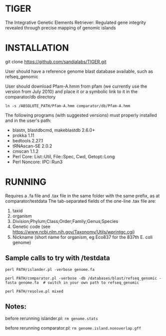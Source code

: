 # TIGER
The Integrative Genetic Elements Retriever: Regulated gene integrity revealed through precise mapping of genomic islands

# INSTALLATION
git clone https://github.com/sandialabs/TIGER.git

User should have a reference genome blast database available, such as refseq_genomic

User should download Pfam-A.hmm from pfam (we currently use the version from July 2010) and place it or a symbolic link to it in the comparator/db directory

```ln -s /ABSOLUTE_PATH/Pfam-A.hmm comparator/db/Pfam-A.hmm```

The following programs (with suggested versions) must properly installed and in the user's path:
* blastn, blastdbcmd, makeblastdb 2.6.0+
* prokka 1.11
* bedtools 2.27.1
* tRNAscan-SE 2.0.2
* cmscan 1.1.2
* Perl Core: List::Util, File::Spec, Cwd, Getopt::Long
* Perl Noncore: IPC::Run3

# RUNNING
Requires a .fa file and .tax file in the same folder with the same prefix, as at comparator/testdata
The tab-separated fields of the one-line .tax file are: 
 1. taxid
 2. organism
 3. Division;Phylum;Class;Order;Family;Genus;Species
 4. Genetic code (see https://www.ncbi.nlm.nih.gov/Taxonomy/Utils/wprintgc.cgi)
 5. Nickname (short name for organism, eg Eco837 for the 837th E. coli genome)

## Sample calls to try with /testdata
```perl PATH/islander.pl -verbose genome.fa```

```perl PATH/comparator.pl -verbose -db /databases/blast/refseq_genomic -fasta genome.fa  # switch in your own path to refseq_genomic```

```perl PATH/resolve.pl mixed```

## Notes:
before rerunning islander.pl: ```rm genome.stats```

before rerunning comparator.pl: ```rm genome.island.nonoverlap.gff```

